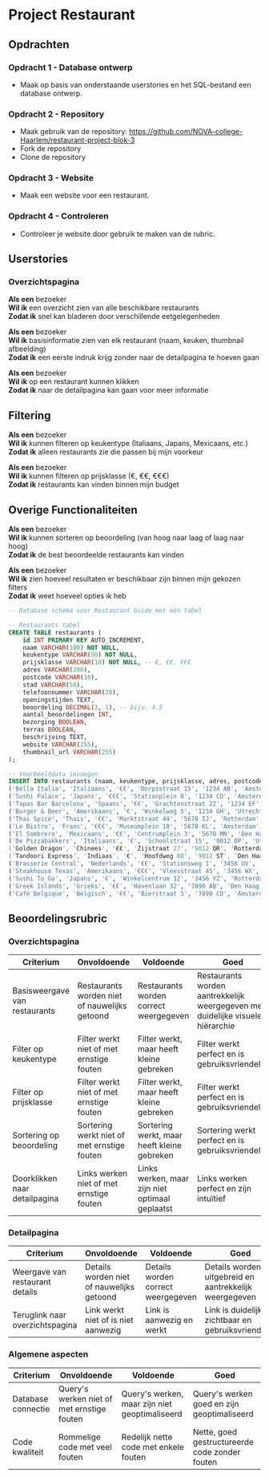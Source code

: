 # Project Restaurant

## Opdrachten

### Opdracht 1 - Database ontwerp

- Maak op basis van onderstaande userstories en het SQL-bestand een database ontwerp. 

### Opdracht 2 - Repository

- Maak gebruik van de repository: https://github.com/NOVA-college-Haarlem/restaurant-project-blok-3
- Fork de repository
- Clone de repository

### Opdracht 3 - Website

- Maak een website voor een restaurant.

### Opdracht 4 - Controleren

- Controleer je website door gebruik te maken van de rubric.

## Userstories

### Overzichtspagina

**Als een** bezoeker  
**Wil ik** een overzicht zien van alle beschikbare restaurants  
**Zodat ik** snel kan bladeren door verschillende eetgelegenheden

**Als een** bezoeker  
**Wil ik** basisinformatie zien van elk restaurant (naam, keuken, thumbnail afbeelding)  
**Zodat ik** een eerste indruk krijg zonder naar de detailpagina te hoeven gaan

**Als een** bezoeker  
**Wil ik** op een restaurant kunnen klikken  
**Zodat ik** naar de detailpagina kan gaan voor meer informatie

## Filtering

**Als een** bezoeker  
**Wil ik** kunnen filteren op keukentype (Italiaans, Japans, Mexicaans, etc.)  
**Zodat ik** alleen restaurants zie die passen bij mijn voorkeur

**Als een** bezoeker  
**Wil ik** kunnen filteren op prijsklasse (€, €€, €€€)  
**Zodat ik** restaurants kan vinden binnen mijn budget

## Overige Functionaliteiten

**Als een** bezoeker  
**Wil ik** kunnen sorteren op beoordeling (van hoog naar laag of laag naar hoog)  
**Zodat ik** de best beoordeelde restaurants kan vinden

**Als een** bezoeker  
**Wil ik** zien hoeveel resultaten er beschikbaar zijn binnen mijn gekozen filters  
**Zodat ik** weet hoeveel opties ik heb

```sql
-- Database schema voor Restaurant Guide met één tabel

-- Restaurants tabel
CREATE TABLE restaurants (
    id INT PRIMARY KEY AUTO_INCREMENT,
    naam VARCHAR(100) NOT NULL,
    keukentype VARCHAR(50) NOT NULL,
    prijsklasse VARCHAR(10) NOT NULL, -- €, €€, €€€
    adres VARCHAR(200),
    postcode VARCHAR(10),
    stad VARCHAR(50),
    telefoonnummer VARCHAR(20),
    openingstijden TEXT,
    beoordeling DECIMAL(3, 1), -- bijv. 4.5
    aantal_beoordelingen INT,
    bezorging BOOLEAN,
    terras BOOLEAN,
    beschrijving TEXT,
    website VARCHAR(255),
    thumbnail_url VARCHAR(255)
);

-- Voorbeelddata invoegen
INSERT INTO restaurants (naam, keukentype, prijsklasse, adres, postcode, stad, telefoonnummer, openingstijden, beoordeling, aantal_beoordelingen, bezorging, terras, beschrijving, website, thumbnail_url) VALUES 
('Bella Italia', 'Italiaans', '€€', 'Dorpsstraat 15', '1234 AB', 'Amsterdam', '020-1234567', 'Ma-Vr: 17:00-22:00, Za-Zo: 15:00-23:00', 4.5, 128, TRUE, TRUE, 'Authentieke Italiaanse keuken met verse pasta\'s en houtoven pizza\'s.', 'www.bellaitalia.nl', 'bellaitalia.jpg'),
('Sushi Palace', 'Japans', '€€€', 'Stationplein 8', '1234 CD', 'Amsterdam', '020-7654321', 'Di-Zo: 18:00-22:30, Ma: gesloten', 4.8, 95, FALSE, FALSE, 'Hoogwaardige sushi en sashimi bereid door Japanse meesterchefs.', 'www.sushipalace.nl', 'sushipalace.jpg'),
('Tapas Bar Barcelona', 'Spaans', '€€', 'Grachtenstraat 22', '1234 EF', 'Amsterdam', '020-9876543', 'Dagelijks: 17:00-01:00', 4.2, 210, FALSE, TRUE, 'Gezellige tapasbar met authentieke Spaanse sfeer en live flamenco op vrijdag.', 'www.tapasbarcelona.nl', 'tapasbar.jpg'),
('Burger & Beer', 'Amerikaans', '€', 'Winkelweg 5', '1234 GH', 'Utrecht', '030-1122334', 'Dagelijks: 12:00-23:00', 3.9, 182, TRUE, TRUE, 'Ambachtelijke hamburgers en een uitgebreide selectie speciaalbieren.', 'www.burgerbeer.nl', 'burger.jpg'),
('Thai Spice', 'Thais', '€€', 'Marktstraat 44', '5678 IJ', 'Rotterdam', '010-8877665', 'Di-Zo: 16:30-22:00, Ma: gesloten', 4.4, 156, TRUE, FALSE, 'Authentieke Thaise gerechten met verse kruiden en specerijen.', 'www.thaispice.nl', 'thai.jpg'),
('Le Bistro', 'Frans', '€€€', 'Museumplein 10', '5678 KL', 'Amsterdam', '020-3344556', 'Di-Za: 18:00-23:00, Zo-Ma: gesloten', 4.7, 88, FALSE, TRUE, 'Verfijnde Franse keuken met seizoensgebonden menu en uitgebreide wijnkaart.', 'www.lebistro.nl', 'lebistro.jpg'),
('El Sombrero', 'Mexicaans', '€€', 'Centrumplein 3', '5678 MN', 'Den Haag', '070-6677889', 'Ma-Zo: 17:00-23:00', 4.1, 134, TRUE, TRUE, 'Kleurrijk Mexicaans restaurant met pittige taco\'s en verfrissende margarita\'s.', 'www.elsombrero.nl', 'sombrero.jpg'),
('De Pizzabakkers', 'Italiaans', '€', 'Schoolstraat 15', '9012 OP', 'Utrecht', '030-9988776', 'Ma-Zo: 16:00-22:00', 4.3, 205, TRUE, FALSE, 'Houtoven pizza\'s gemaakt van biologische ingrediënten.', 'www.depizzabakkers.nl', 'pizzabakkers.jpg'),
('Golden Dragon', 'Chinees', '€€', 'Zijstraat 27', '9012 QR', 'Rotterdam', '010-5544332', 'Dagelijks: 12:00-22:30', 3.8, 176, TRUE, FALSE, 'Traditionele Chinese gerechten en dim sum specialiteiten.', 'www.goldendragon.nl', 'dragon.jpg'),
('Tandoori Express', 'Indiaas', '€', 'Hoofdweg 88', '9012 ST', 'Den Haag', '070-2233445', 'Ma-Zo: 17:00-22:00', 4.0, 145, TRUE, FALSE, 'Snelle Indiase keuken met pittige curry\'s en verse naanbroodjes.', 'www.tandooriexpress.nl', 'tandoori.jpg'),
('Brasserie Central', 'Nederlands', '€€', 'Stationsweg 1', '3456 UV', 'Amsterdam', '020-7788990', 'Ma-Zo: 10:00-23:00', 4.2, 198, FALSE, TRUE, 'Klassieke Nederlandse gerechten met een moderne twist.', 'www.brasseriecentral.nl', 'brasserie.jpg'),
('Steakhouse Texas', 'Amerikaans', '€€€', 'Vleesstraat 45', '3456 WX', 'Utrecht', '030-6655443', 'Ma-Za: 17:00-23:00, Zo: gesloten', 4.6, 110, FALSE, TRUE, 'Sappige steaks van de grill en Amerikaanse cocktails.', 'www.texassteakhouse.nl', 'steakhouse.jpg'),
('Sushi To Go', 'Japans', '€', 'Winkelcentrum 12', '3456 YZ', 'Rotterdam', '010-1324354', 'Ma-Za: 11:00-21:00, Zo: 13:00-20:00', 3.7, 95, TRUE, FALSE, 'Snelle en betaalbare sushi voor onderweg of thuisbezorgd.', 'www.sushitogo.nl', 'sushitogo.jpg'),
('Greek Islands', 'Grieks', '€€', 'Havenlaan 32', '7890 AB', 'Den Haag', '070-9876543', 'Di-Zo: 17:00-23:00, Ma: gesloten', 4.3, 127, FALSE, TRUE, 'Griekse specialiteiten in een mediterrane sfeer met live muziek in het weekend.', 'www.greekislands.nl', 'greek.jpg'),
('Café Belgique', 'Belgisch', '€€', 'Bierstraat 5', '7890 CD', 'Amsterdam', '020-1472583', 'Ma-Zo: 16:00-01:00', 4.4, 156, FALSE, TRUE, 'Belgische bieren en traditionele gerechten zoals stoofvlees en mosselen.', 'www.cafebelgique.nl', 'belgique.jpg');

```

## Beoordelingsrubric

### Overzichtspagina

| Criterium | Onvoldoende | Voldoende | Goed |
|-----------|-------------|------------|------|
| Basisweergave van restaurants | Restaurants worden niet of nauwelijks getoond | Restaurants worden correct weergegeven | Restaurants worden aantrekkelijk weergegeven met duidelijke visuele hiërarchie |
| Filter op keukentype | Filter werkt niet of met ernstige fouten | Filter werkt, maar heeft kleine gebreken | Filter werkt perfect en is gebruiksvriendelijk |
| Filter op prijsklasse | Filter werkt niet of met ernstige fouten | Filter werkt, maar heeft kleine gebreken | Filter werkt perfect en is gebruiksvriendelijk |
| Sortering op beoordeling | Sortering werkt niet of met ernstige fouten | Sortering werkt, maar heeft kleine gebreken | Sortering werkt perfect en is gebruiksvriendelijk |
| Doorklikken naar detailpagina | Links werken niet of met ernstige fouten | Links werken, maar zijn niet optimaal geplaatst | Links werken perfect en zijn intuïtief |

### Detailpagina
| Criterium | Onvoldoende | Voldoende | Goed |
|-----------|-------------|------------|------|
| Weergave van restaurant details | Details worden niet of nauwelijks getoond | Details worden correct weergegeven | Details worden uitgebreid en aantrekkelijk weergegeven |
| Teruglink naar overzichtspagina | Link werkt niet of is niet aanwezig | Link is aanwezig en werkt | Link is duidelijk zichtbaar en gebruiksvriendelijk |

### Algemene aspecten
| Criterium | Onvoldoende | Voldoende | Goed |
|-----------|-------------|------------|------|
| Database connectie | Query's werken niet of met ernstige fouten | Query's werken, maar zijn niet geoptimaliseerd | Query's werken goed en zijn geoptimaliseerd |
| Code kwaliteit | Rommelige code met veel fouten | Redelijk nette code met enkele fouten | Nette, goed gestructureerde code zonder fouten |
